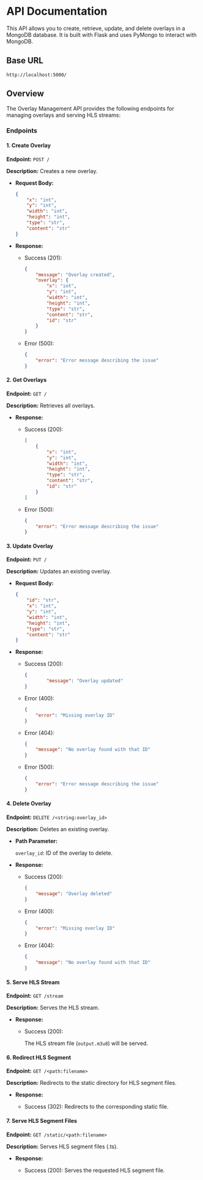 # API Documentation

This API allows you to create, retrieve, update, and delete overlays in a MongoDB database. It is built with Flask and uses PyMongo to interact with MongoDB.

## Base URL

`http://localhost:5000/`

## Overview

The Overlay Management API provides the following endpoints for managing overlays and serving HLS streams:

### Endpoints

#### 1. Create Overlay

**Endpoint:** `POST /`

**Description:** Creates a new overlay.

-   **Request Body:**
    
    ```json
    {
    	"x": "int",
    	"y": "int",
    	"width": "int",
    	"height": "int",
    	"type": "str",
    	"content": "str"
    } 
    ```

-   **Response:**
    
    -   Success (201):
        
        ```json
        {
        	"message": "Overlay created",
        	"overlay": {
        		"x": "int",
        		"y": "int",
        		"width": "int",
        		"height": "int",
        		"type": "str",
        		"content": "str",
        		"id": "str"
        	}
        }
        ```

    -   Error (500):
        
        ```json
        {
        	"error": "Error message describing the issue"
        }
        ```

#### 2. Get Overlays

**Endpoint:** `GET /`

**Description:** Retrieves all overlays.

-   **Response:**
    
    -   Success (200):
        
        ```json
        [
        	{
        		"x": "int",
        		"y": "int",
        		"width": "int",
        		"height": "int",
        		"type": "str",
        		"content": "str",
        		"id": "str"
        	}
        ]
        ```

    -   Error (500):
        
        ```json
        {
        	"error": "Error message describing the issue"
        }
        ```

#### 3. Update Overlay

**Endpoint:** `PUT /`

**Description:** Updates an existing overlay.

-   **Request Body:**
    
    ```json
    {
    	"id": "str",
    	"x": "int",
    	"y": "int",
    	"width": "int",
    	"height": "int",
    	"type": "str",
    	"content": "str"
    }
    ```

-   **Response:**
    
    -   Success (200):
        
        ```json
        {
                "message": "Overlay updated"
        }
        ```

    -   Error (400):
        
        ```json
        {
        	"error": "Missing overlay ID"
        }
        ```

    -   Error (404):
        
        ```json
        {
        	"message": "No overlay found with that ID"
        }
        ```

    -   Error (500):
        
        ```json
        {
        	"error": "Error message describing the issue"
        }
        ```

#### 4. Delete Overlay

**Endpoint:** `DELETE /<string:overlay_id>`

**Description:** Deletes an existing overlay.

-   **Path Parameter:**
    
    `overlay_id`: ID of the overlay to delete.

-   **Response:**
    
    -   Success (200):
        
        ```json
        {
        	"message": "Overlay deleted"
        }
        ```

    -   Error (400):
        
        ```json
        {
        	"error": "Missing overlay ID"
        } 
        ```

    -   Error (404):
        
        ```json
        {
        	"message": "No overlay found with that ID"
        }
        ```

#### 5. Serve HLS Stream

**Endpoint:** `GET /stream`

**Description:** Serves the HLS stream.

-   **Response:**
    -   Success (200):
        
        The HLS stream file (`output.m3u8`) will be served.

#### 6. Redirect HLS Segment

**Endpoint:** `GET /<path:filename>`

**Description:** Redirects to the static directory for HLS segment files.

-   **Response:**
    
    -   Success (302): Redirects to the corresponding static file.

#### 7. Serve HLS Segment Files

**Endpoint:** `GET /static/<path:filename>`

**Description:** Serves HLS segment files (.ts).

-   **Response:**
    
    -   Success (200): Serves the requested HLS segment file.

